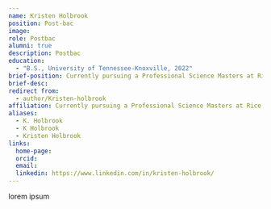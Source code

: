 ```yaml
---
name: Kristen Holbrook
position: Post-bac
image: 
role: Postbac
alumni: true
description: Postbac
education:
  - "B.S., University of Tennessee-Knoxville, 2022"
brief-position: Currently pursuing a Professional Science Masters at Rice University
brief-desc: 
redirect from:
  - author/Kristen-holbrook   
affiliation: Currently pursuing a Professional Science Masters at Rice University
aliases:
  - K. Holbrook
  - K Holbrook
  - Kristen Holbrook
links:
  home-page: 
  orcid:
  email:
  linkedin: https://www.linkedin.com/in/kristen-holbrook/
---
```


lorem ipsum
